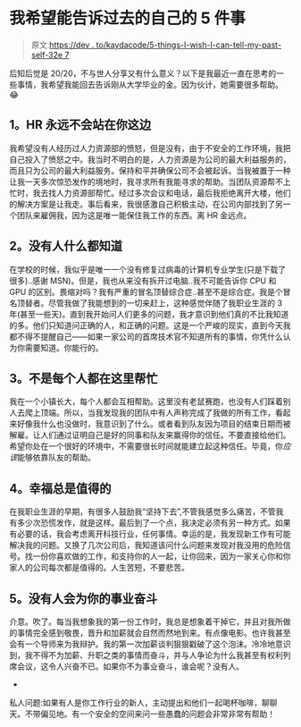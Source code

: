 # 我希望能告诉过去的自己的 5 件事

> 原文:[https://dev . to/kaydacode/5-things-I-wish-I-can-tell-my-past-self-32e 7](https://dev.to/kaydacode/5-things-i-wish-i-could-tell-my-past-self-32e7)

后知后觉是 20/20，不与世人分享又有什么意义？以下是我最近一直在思考的一些事情，我希望我能回去告诉刚从大学毕业的金。因为伙计，她需要很多帮助。😂

## [](#1-hr-is-never-on-your-side)1。HR 永远不会站在你这边

我希望没有人经历过人力资源部的愤怒，但是没有，由于不安全的工作环境，我把自己投入了愤怒之中。我当时不明白的是，人力资源是为公司的最大利益服务的，而且只为公司的最大利益服务。保持和平并确保公司不会被起诉。当我被置于一种让我一天多次惊恐发作的境地时，我寻求所有我能寻求的帮助。当团队资源帮不上忙时，我去找人力资源部帮忙。经过多次会议和电话，最后我拒绝离开大楼，他们的解决方案是让我走。事后看来，我很感激自己积极主动，在公司内部找到了另一个团队来雇佣我，因为这是唯一能保住我工作的东西。离 HR 金远点。

## [](#2-no-one-knows-everything)2。没有人什么都知道

在学校的时候，我似乎是唯一一个没有修复过病毒的计算机专业学生(只是下载了很多)..感谢 MSN)。但是，我也从来没有拆开过电脑..我不可能告诉你 CPU 和 GPU 的区别。畏缩对吗？我有严重的冒名顶替综合症..甚至不是综合症。我是个冒名顶替者。尽管我做了我能想到的一切来赶上，这种感觉伴随了我职业生涯的 3 年(甚至一些天)。直到我开始问人们更多的问题，我才意识到他们真的不比我知道的多。他们只知道问正确的人，和正确的问题。这是一个严峻的现实，直到今天我都不得不提醒自己——如果一家公司的首席技术官不知道所有的事情，你凭什么认为你需要知道。你能行的。

## [](#3-not-everyone-is-here-to-help)3。不是每个人都在这里帮忙

我在一个小镇长大，每个人都会互相帮助。这里没有老鼠赛跑，也没有人们踩着别人去爬上顶端。所以，当我发现我的团队中有人声称完成了我做的所有工作，看起来好像我什么也没做时，我意识到了什么。或者看到队友因为项目的结束日期而被解雇。让人们通过证明自己是好的同事和队友来赢得你的信任。不要直接给他们。希望你处在一个很好的环境中，不需要很长时间就能建立起这种信任。毕竟，你*应该*能够依靠队友的帮助。

## [](#4-happiness-is-always-worth-it)4。幸福总是值得的

在我职业生涯的早期，有很多人鼓励我“坚持下去”,不管我感觉多么痛苦，不管我有多少次恐慌发作，就是这样。最后到了一个点，我决定必须有另一种方式。如果有必要的话，我会考虑离开科技行业，任何事情。幸运的是，我发现新工作有可能解决我的问题。又换了几次公司后，我知道该问什么问题来发现对我没用的危险信号。找一份你喜欢做的工作，和支持你的人一起，让你回来，因为一家关心你和你家人的公司每次都是值得的。人生苦短，不要悲苦。

## [](#5-no-one-else-will-fight-for-your-career)5。没有人会为你的事业奋斗

介意。吹了。每当我想象我的第一份工作时，我总是想象着干掉它，并且对我所做的事情完全感到敬畏，晋升和加薪就会自然而然地到来。有点像电影。也许我甚至会有一个导师来为我辩护。我的第一次加薪谈判狠狠戳破了这个泡沫。冷冷地意识到，我不得不为加薪、升职之类的事情而奋斗，并与人争论为什么我甚至有权利列席会议，这令人兴奋不已。如果你不为事业奋斗，谁会呢？没有人。

-
私人问题:如果有人是你工作行业的新人，主动提出和他们一起喝杯咖啡，聊聊天。不带偏见地。有一个安全的空间来问一些愚蠢的问题会非常非常有帮助！